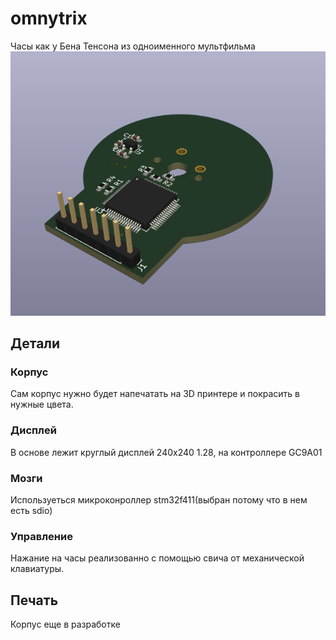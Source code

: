 # omnytrix
Часы как у Бена Тенсона из одноименного мультфильма
![](img/2023-09-27_01-54.png)
## Детали
### Корпус
Сам корпус нужно будет напечатать на 3D принтере и покрасить в нужные цвета.
### Дисплей
В основе лежит круглый дисплей 240x240 1.28, на контроллере GC9A01
### Мозги
Используеться микроконроллер stm32f411(выбран потому что в нем есть sdio)
### Управление
Нажание на часы реализованно с помощью свича от механической клавиатуры.
## Печать
Корпус еще в разработке
